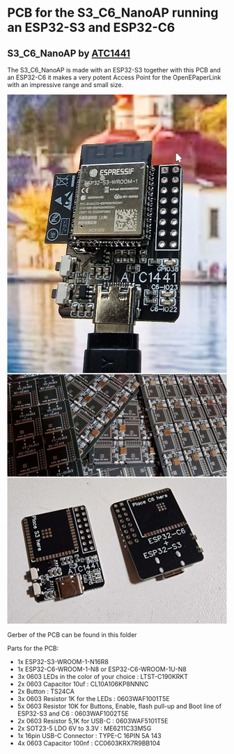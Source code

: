 # PCB for the S3_C6_NanoAP running an ESP32-S3 and ESP32-C6

## S3_C6_NanoAP by [ATC1441](https://github.com/atc1441)

The S3_C6_NanoAP is made with an ESP32-S3
together with this PCB and an ESP32-C6 it makes a very potent Access Point for the OpenEPaperLink with an impressive range and small size.

<img width="600" alt="Complete_S3_C6_NanoAP" src="Complete_S3_C6_NanoAP.jpg">

<img width="600" alt="Seperate_S3_C6_NanoAP" src="Seperate_S3_C6_NanoAP.jpg">

<img width="600" alt="PCB_S3_C6_NanoAP" src="PCB_S3_C6_NanoAP.jpg">



Gerber of the PCB can be found in this folder

Parts for the PCB:
- 1x ESP32-S3-WROOM-1-N16R8
- 1x ESP32-C6-WROOM-1-N8 or ESP32-C6-WROOM-1U-N8
- 3x 0603 LEDs in the color of your choice : LTST-C190KRKT
- 2x 0603 Capacitor 10uf : CL10A106KP8NNNC
- 2x Button : TS24CA
- 3x 0603 Resistor 1K for the LEDs : 0603WAF1001T5E
- 5x 0603 Resistor 10K for Buttons, Enable, flash pull-up and Boot line of ESP32-S3 and C6 : 0603WAF1002T5E
- 2x 0603 Resistor 5,1K for USB-C : 0603WAF5101T5E
- 2x SOT23-5 LDO 6V to 3.3V : ME6211C33M5G
- 1x 16pin USB-C Connector : TYPE-C 16PIN 5A 143
- 4x 0603 Capacitor 100nf : CC0603KRX7R9BB104
